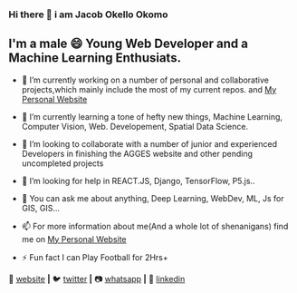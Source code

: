 ### Hi there 👋 i am Jacob Okello Okomo
## I'm a male 😄 Young Web Developer and a Machine Learning Enthusiats.


- 🔭 I’m currently working on a number of personal and collaborative projects,which mainly include the most of my current repos. and [My Personal Website](http://okomojacob.herokuapp.com/) 
- 🌱 I’m currently learning a tone of hefty new things, Machine Learning, Computer Vision, Web. Developement, Spatial Data Science.
- 👯 I’m looking to collaborate with a number of junior and experienced Developers in finishing the AGGES website and other pending uncompleted projects
- 🤔 I’m looking for help in REACT.JS, Django, TensorFlow, P5.js..

- 💬 You can ask me about anything, Deep Learning, WebDev, ML, Js for GIS, GIS...
- 📫 For more information about me(And a whole lot of shenanigans) find me on [My Personal Website](http://okomojacob.herokuapp.com/)
- ⚡ Fun fact I can Play Football for 2Hrs+

🏡 [website][website] **|** 
🐦 [twitter][twitter] **|** 
📷 [whatsapp][whatsapp] **|** 
👔 [linkedin][linkedin]


[website]: http://okomojacob.herokuapp.com/
[twitter]: https://twitter.com/okomojacob
[whatsapp]: https://api.whatsapp.com/send?phone=254705583483&text=Hello%20Jacob%20and%20how%20are%20you%20...
[linkedin]: https://www.linkedin.com/in/okomo-jacob-622b86164
